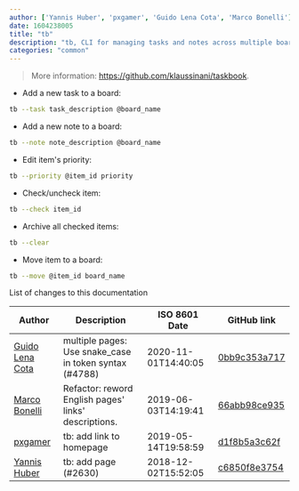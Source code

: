 ```yaml
---
author: ['Yannis Huber', 'pxgamer', 'Guido Lena Cota', 'Marco Bonelli']
date: 1604238005
title: "tb"
description: "tb, CLI for managing tasks and notes across multiple boards."
categories: "common"
---
```

> More information: <https://github.com/klaussinani/taskbook>.

- Add a new task to a board:

```bash
tb --task task_description @board_name
```

- Add a new note to a board:

```bash
tb --note note_description @board_name
```

- Edit item's priority:

```bash
tb --priority @item_id priority
```

- Check/uncheck item:

```bash
tb --check item_id
```

- Archive all checked items:

```bash
tb --clear
```

- Move item to a board:

```bash
tb --move @item_id board_name
```
List of changes to this documentation


Author | Description | ISO 8601 Date | GitHub link
------|-----|-----|-----
[Guido Lena Cota](mailto:guido.lenacota@gmail.com) | multiple pages: Use snake_case in token syntax (#4788) | 2020-11-01T14:40:05 | [0bb9c353a717](https://github.com/tldr-pages/tldr/commit/0bb9c353a717513283f8cda8493e5370ca47219a)
[Marco Bonelli](mailto:marco@mebeim.net) | Refactor: reword English pages' links' descriptions. | 2019-06-03T14:19:41 | [66abb98ce935](https://github.com/tldr-pages/tldr/commit/66abb98ce935c0f4516bf30c4d6da72180d5a3ab)
[pxgamer](mailto:owzie123@gmail.com) | tb: add link to homepage | 2019-05-14T19:58:59 | [d1f8b5a3c62f](https://github.com/tldr-pages/tldr/commit/d1f8b5a3c62ff5c92248d6eff17b754b05b88fb1)
[Yannis Huber](mailto:32066446+yannishuber@users.noreply.github.com) | tb: add page (#2630) | 2018-12-02T15:52:05 | [c6850f8e3754](https://github.com/tldr-pages/tldr/commit/c6850f8e375448cd56c9a10a40e0f8667d351b40)

